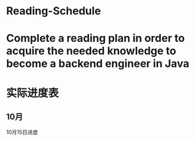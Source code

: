 # Reading-Schedule
Complete a reading plan in order to acquire the needed  knowledge to become a backend engineer in Java 
===========
实际进度表
===========
10月
-------------
10月15日进度 
